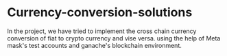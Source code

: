 # Currency-conversion-solutions
In the project, we have tried to implement the cross chain currency conversion of fiat to crypto currency and vise versa. using the help of Meta mask's test accounts and ganache's blockchain environment. 
